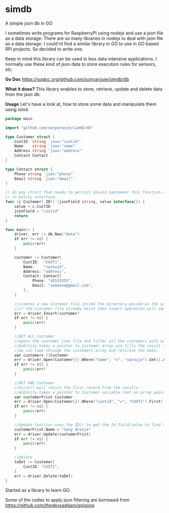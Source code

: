 # simdb
A simple json db in GO

I sometimes write programs for RaspberryPi using nodejs and use a json file as a data storage. There are so many libraries in nodejs to deal with json file as a data storage. I could'nt find a similar library in GO to use in GO based RPi projects. So decided to write one.

Keep in mind this library can be used in less data intensive applications. I normally use these kind of json data to store execution rules for sensors, etc.

**Go Doc** https://godoc.org/github.com/sonyarouje/simdb/db

**What it does?**
This library enables to store, retrieve, update and delete data from the json db.

**Usage**
Let's have a look at, how to store some data and manipulate them using simd.

```go
package main

import "github.com/sonyarouje/simdb/db"

type Customer struct {
	CustID  string `json:"custid"`
	Name    string `json:"name"`
	Address string `json:"address"`
	Contact Contact
}

type Contact struct {
	Phone string `json:"phone"`
	Email string `json:"email"`
}

// ID any struct that needs to persist should implement this function defined
// in Entity interface.
func (c Customer) ID() (jsonField string, value interface{}) {
	value = c.CustID
	jsonField = "custid"
	return
}

func main() {
	driver, err := db.New("data")
	if err != nil {
		panic(err)
	}

	customer := Customer{
		CustID:  "CUST1",
		Name:    "sarouje",
		Address: "address",
		Contact: Contact{
			Phone: "45533355",
			Email: "someone@gmail.com",
		},
	}

	//creates a new Customer file inside the directory passed as the parameter to New()
	//if the Customer file already exist then insert operation will add the customer data to the array
	err = driver.Insert(customer)
	if err != nil {
		panic(err)
	}

	//GET ALL Customer
	//opens the customer json file and filter all the customers with name sarouje.
	//AsEntity takes a pointer to Customer array and fills the result to it.
	//we can loop through the customers array and retireve the data.
	var customers []Customer
	err = driver.Open(Customer{}).Where("name", "=", "sarouje").Get().AsEntity(&customers)
	if err != nil {
		panic(err)
	}

	//GET ONE Customer
	//First() will return the first record from the results
	//AsEntity takes a pointer to Customer variable (not an array pointer)
	var customerFrist Customer
	err = driver.Open(Customer{}).Where("custid", "=", "CUST1").First().AsEntity(&customerFrist)
	if err != nil {
		panic(err)
	}

	//Update function uses the ID() to get the Id field/value to find the record and update the data.
	customerFrist.Name = "Sony Arouje"
	err = driver.Update(customerFrist)
	if err != nil {
		panic(err)
	}

	//Delete
	toDel := Customer{
		CustID: "CUST1",
	}
	err = driver.Delete(toDel)
}
```



Started as a library to learn GO.

Some of the codes to apply json filtering are borrowed from https://github.com/thedevsaddam/gojsonq
